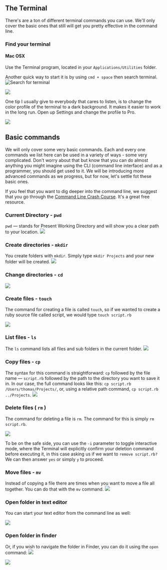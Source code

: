 ## The Terminal

There's are a ton of different terminal commands you can use. We'll only cover the basic ones that still will get you pretty effective in the command line.

### Find your terminal

#### Mac OSX

Use the Terminal program, located in your `Applications/Utilities` folder.

Another quick way to start it is by using `cmd + space` then search terminal.
<img src="../images/terminal_search.png" alt="Search for terminal">

![](../images/terminal_search.png)

One tip I usually give to everybody that cares to listen, is to change the color profile of the terminal to a dark background. It makes it easier to work in the long run. Open up Settings and change the profile to Pro. 

![](../images/terminal_settings.png)

## Basic commands
We will only cover some very basic commands. Each and every one commands we list here can be used in a variety of ways - some very complicated. Don't worry about that but know that you can do almost anything you might imagine using the CLI (command line interface) and as a programmer, you should get used to it. We will be introducing more advanced commands as we progress, but for now, let's settle fot these basic ones.

If you feel that you want to dig deeper into the command line, we suggest that you go through the [Command Line Crash Course](http://cli.learncodethehardway.org/book/). It's a great free resource. 

### Current Directory - `pwd` 
`pwd` — stands for Present Working Directory and will show you a clear path to your location.
![](../images/terminal_pwd.png)


### Create directories - `mkdir` 
You create folders with `mkdir`. Simply type `mkdir Projects` and your new folder will be created.
![](../images/terminal_mkdir.png)

### Change directories - `cd` 
![](../images/terminal_cd.png)

### Create files - `touch`
The command for creating a file is called `touch`, so if we wanted to create a ruby source file called script, we would type `touch script.rb`

![](../images/terminal_touch.png)

### List files - `ls` 
The `ls` command lists all files and sub folders in the current folder.
![](../images/terminal_ls.png)

### Copy files - `cp` 
The syntax for this command is straightforward: `cp` followed by the file name — `script.rb` followed by the path to the directory you want to save it in. In our case, the full command looks like this: `cp script.rb /Users/thomas/Projects/`, or, using a relative path command, `cp script.rb ../Projects`. 
![](../images/terminal_cp.png)

### Delete files ( `rm` )
The command for deleting a file is `rm`. The command for this is simply `rm script.rb`.

![](../images/terminal_rm.png)

To be on the safe side, you can use the `-i` parameter to toggle interactive mode, where the Terminal will explicitly confirm your deletion command before executing it, in this case asking us if we want to `remove script.rb?` We can then answer `yes` or simply `y` to proceed.

### Move files - `mv`
Instead of copying a file there are times when you want to move a file all together. You can do that with the `mv` command. 
![](../images/terminal_mv.png)

### Open folder in text editor
You can start your text editor from the command line as well:

![](../images/terminal_atom.png)

### Open folder in finder
Or, if you wish to navigate the folder in Finder, you can do it using the `open` command:
![](../images/terminal_open.png)

![](../images/terminal_open_in_finder.png)

